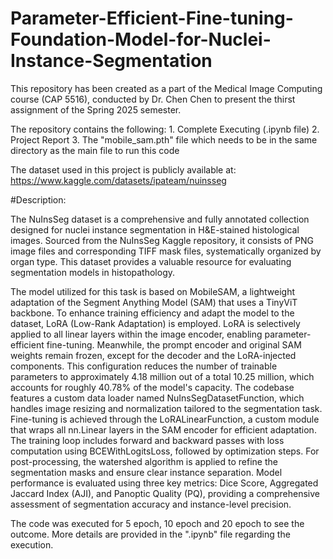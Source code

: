 # Parameter-Efficient-Fine-tuning-Foundation-Model-for-Nuclei-Instance-Segmentation


This repository has been created as a part of the Medical Image Computing course (CAP 5516), conducted by Dr. Chen Chen to present the thirst assignment of the Spring 2025 semester.

The repository contains the following:
               1. Complete Executing (.ipynb file)
               2. Project Report
               3. The "mobile_sam.pth" file which needs to be in the same directory as the main file to run this code

The dataset used in this project is publicly available at: https://www.kaggle.com/datasets/ipateam/nuinsseg 

#Description: 

The NuInsSeg dataset is a comprehensive and fully annotated collection designed for nuclei instance segmentation in H&E-stained histological images. Sourced from the NuInsSeg Kaggle repository, it consists of PNG image files and corresponding TIFF mask files, systematically organized by organ type. This dataset provides a valuable resource for evaluating segmentation models in histopathology.

The model utilized for this task is based on MobileSAM, a lightweight adaptation of the Segment Anything Model (SAM) that uses a TinyViT backbone. To enhance training efficiency and adapt the model to the dataset, LoRA (Low-Rank Adaptation) is employed. LoRA is selectively applied to all linear layers within the image encoder, enabling parameter-efficient fine-tuning. Meanwhile, the prompt encoder and original SAM weights remain frozen, except for the decoder and the LoRA-injected components. This configuration reduces the number of trainable parameters to approximately 4.18 million out of a total 10.25 million, which accounts for roughly 40.78% of the model's capacity.
The codebase features a custom data loader named NuInsSegDatasetFunction, which handles image resizing and normalization tailored to the segmentation task. Fine-tuning is achieved through the LoRALinearFunction, a custom module that wraps all nn.Linear layers in the SAM encoder for efficient adaptation. The training loop includes forward and backward passes with loss computation using BCEWithLogitsLoss, followed by optimization steps.
For post-processing, the watershed algorithm is applied to refine the segmentation masks and ensure clear instance separation. Model performance is evaluated using three key metrics: Dice Score, Aggregated Jaccard Index (AJI), and Panoptic Quality (PQ), providing a comprehensive assessment of segmentation accuracy and instance-level precision.

The code was executed for 5 epoch, 10 epoch and 20 epoch to see the outcome. More details are provided in the ".ipynb" file regarding the execution.
